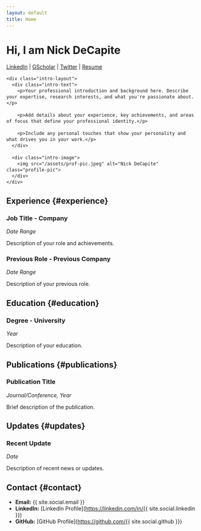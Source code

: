 ```yaml
---
layout: default
title: Home
---
```


# Hi, I am Nick DeCapite

<div class="intro-section">
  <div class="intro-content">
    <div class="social-links">
      <a href="https://linkedin.com/in/{{ site.social.linkedin }}" target="_blank">LinkedIn</a> | 
      <a href="https://scholar.google.com/citations?user=YOUR_ID" target="_blank">GScholar</a> | 
      <a href="https://twitter.com/{{ site.social.twitter }}" target="_blank">Twitter</a> | 
      <a href="/assets/resume.pdf" target="_blank">Resume</a>
    </div>
    
    <div class="intro-layout">
      <div class="intro-text">
        <p>Your professional introduction and background here. Describe your expertise, research interests, and what you're passionate about.</p>
        
        <p>Add details about your experience, key achievements, and areas of focus that define your professional identity.</p>
        
        <p>Include any personal touches that show your personality and what drives you in your work.</p>
      </div>
      
      <div class="intro-image">
        <img src="/assets/prof-pic.jpeg" alt="Nick DeCapite" class="profile-pic">
      </div>
    </div>
  </div>
</div>

## Experience {#experience}

### Job Title - Company
*Date Range*

Description of your role and achievements.

### Previous Role - Previous Company  
*Date Range*

Description of your previous role.

## Education {#education}

### Degree - University
*Year*

Description of your education.

## Publications {#publications}

### Publication Title
*Journal/Conference, Year*

Brief description of the publication.

## Updates {#updates}

### Recent Update
*Date*

Description of recent news or updates.

## Contact {#contact}

- **Email:** {{ site.social.email }}
- **LinkedIn:** [LinkedIn Profile](https://linkedin.com/in/{{ site.social.linkedin }})
- **GitHub:** [GitHub Profile](https://github.com/{{ site.social.github }})
